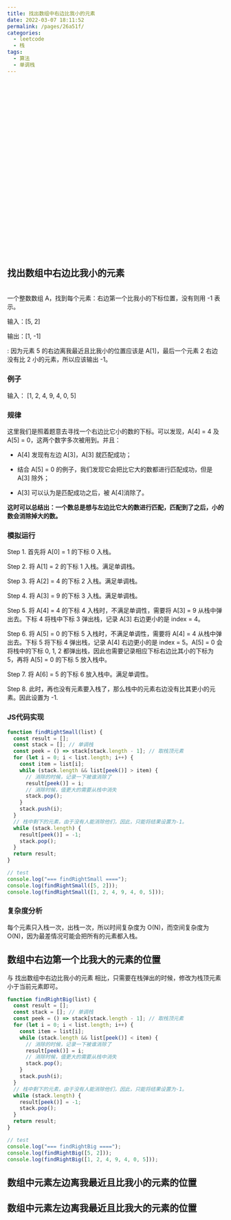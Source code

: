```yaml
---
title: 找出数组中右边比我小的元素
date: 2022-03-07 18:11:52
permalink: /pages/26a51f/
categories:
  - leetcode
  - 栈
tags:
  - 算法
  - 单调栈 
---
```


<iframe :src="$withBase('/markmap/data-structure/stack/single-stack.html')" width="100%" height="400" frameborder="0" scrolling="No" leftmargin="0" topmargin="0"></iframe>

## 找出数组中右边比我小的元素
</br>
<Badge text="【题目】"/>一个整数数组 A，找到每个元素：右边第一个比我小的下标位置，没有则用 -1 表示。

输入：[5, 2]

输出：[1, -1]

<Badge type="warning" text="【解释】"/>: 因为元素 5 的右边离我最近且比我小的位置应该是 A[1]，最后一个元素 2 右边没有比 2 小的元素，所以应该输出 -1。

### 例子

输入： [1, 2, 4, 9, 4, 0, 5]

### 规律

这里我们是照着题意去寻找一个右边比它小的数的下标。可以发现，A[4] = 4 及 A[5] = 0，这两个数字多次被用到。并且：

- A[4] 发现有左边 A[3]，A[3] 就匹配成功；

- 结合 A[5] = 0 的例子，我们发现它会把比它大的数都进行匹配成功，但是 A[3] 除外；

- A[3] 可以认为是匹配成功之后，被 A[4]消除了。
  
**这时可以总结出：一个数总是想与左边比它大的数进行匹配，匹配到了之后，小的数会消除掉大的数。**

### 模拟运行

Step 1. 首先将 A[0] = 1 的下标 0 入栈。

Step 2. 将 A[1] = 2 的下标 1 入栈。满足单调栈。

Step 3. 将 A[2] = 4 的下标 2 入栈。满足单调栈。

Step 4. 将 A[3] = 9 的下标 3 入栈。满足单调栈。

Step 5. 将 A[4] = 4 的下标 4 入栈时，不满足单调性，需要将 A[3] = 9 从栈中弹出去。下标 4 将栈中下标 3 弹出栈，记录 A[3] 右边更小的是 index = 4。

Step 6. 将 A[5] = 0 的下标 5 入栈时，不满足单调性，需要将 A[4] = 4 从栈中弹出去。下标 5 将下标 4 弹出栈，记录 A[4] 右边更小的是 index = 5。A[5] = 0 会将栈中的下标 0, 1, 2 都弹出栈，因此也需要记录相应下标右边比其小的下标为 5，再将 A[5] = 0 的下标 5 放入栈中。

Step 7. 将 A[6] = 5 的下标 6 放入栈中。满足单调性。

Step 8. 此时，再也没有元素要入栈了，那么栈中的元素右边没有比其更小的元素。因此设置为 -1.

### JS代码实现

```js
function findRightSmall(list) {
  const result = [];
  const stack = []; // 单调栈
  const peek = () => stack[stack.length - 1]; // 取栈顶元素
  for (let i = 0; i < list.length; i++) {
    const item = list[i];
    while (stack.length && list[peek()] > item) {
      // 消除的时候，记录一下被谁消除了
      result[peek()] = i;
      // 消除时候，值更大的需要从栈中消失
      stack.pop();
    }
    stack.push(i);
  }
  // 栈中剩下的元素，由于没有人能消除他们，因此，只能将结果设置为-1。
  while (stack.length) {
    result[peek()] = -1;
    stack.pop();
  }
  return result;
}

// test
console.log("=== findRightSmall ====");
console.log(findRightSmall([5, 2]));
console.log(findRightSmall([1, 2, 4, 9, 4, 0, 5]));
```
### 复杂度分析

每个元素只入栈一次，出栈一次，所以时间复杂度为 O(N)，而空间复杂度为 O(N)，因为最差情况可能会把所有的元素都入栈。

## 数组中右边第一个比我大的元素的位置

与 找出数组中右边比我小的元素 相比，只需要在栈弹出的时候，修改为栈顶元素小于当前元素即可。

```js
function findRightBig(list) {
  const result = [];
  const stack = []; // 单调栈
  const peek = () => stack[stack.length - 1]; // 取栈顶元素
  for (let i = 0; i < list.length; i++) {
    const item = list[i];
    while (stack.length && list[peek()] < item) {
      // 消除的时候，记录一下被谁消除了
      result[peek()] = i;
      // 消除时候，值更大的需要从栈中消失
      stack.pop();
    }
    stack.push(i);
  }
  // 栈中剩下的元素，由于没有人能消除他们，因此，只能将结果设置为-1。
  while (stack.length) {
    result[peek()] = -1;
    stack.pop();
  }
  return result;
}

// test
console.log("=== findRightBig ====");
console.log(findRightBig([5, 2]));
console.log(findRightBig([1, 2, 4, 9, 4, 0, 5]));
```

## 数组中元素左边离我最近且比我小的元素的位置



## 数组中元素左边离我最近且比我大的元素的位置